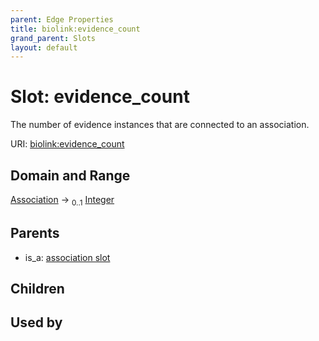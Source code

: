 ```yaml
---
parent: Edge Properties
title: biolink:evidence_count
grand_parent: Slots
layout: default
---
```


# Slot: evidence_count


The number of evidence instances that are connected to an association.

URI: [biolink:evidence_count](https://w3id.org/biolink/vocab/evidence_count)

## Domain and Range

[Association](Association.md) ->  <sub>0..1</sub> [Integer](types/Integer.md)

## Parents

 *  is_a: [association slot](association_slot.md)

## Children


## Used by

